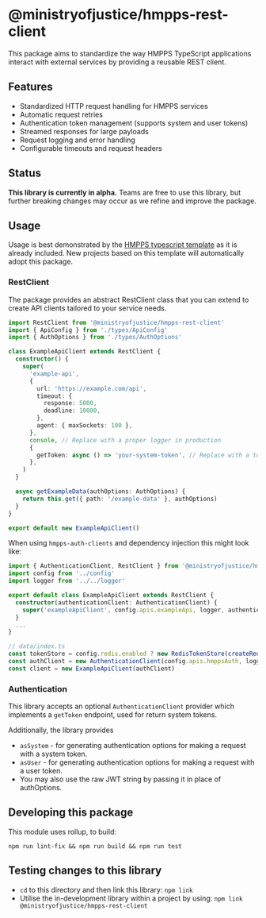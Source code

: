 # @ministryofjustice/hmpps-rest-client

This package aims to standardize the way HMPPS TypeScript applications interact with external services by providing a reusable REST client.

## Features

- Standardized HTTP request handling for HMPPS services
- Automatic request retries
- Authentication token management (supports system and user tokens)
- Streamed responses for large payloads
- Request logging and error handling
- Configurable timeouts and request headers

## Status

**This library is currently in alpha.**
Teams are free to use this library, but further breaking changes may occur as we refine and improve the package.

## Usage

Usage is best demonstrated by the [HMPPS typescript template](https://github.com/ministryofjustice/hmpps-template-typescript) as it is already included.
New projects based on this template will automatically adopt this package.

### RestClient

The package provides an abstract RestClient class that you can extend to create API clients tailored to your service needs.

```ts
import RestClient from '@ministryofjustice/hmpps-rest-client'
import { ApiConfig } from './types/ApiConfig'
import { AuthOptions } from './types/AuthOptions'

class ExampleApiClient extends RestClient {
  constructor() {
    super(
      'example-api',
      {
        url: 'https://example.com/api',
        timeout: {
          response: 5000,
          deadline: 10000,
        },
        agent: { maxSockets: 100 },
      },
      console, // Replace with a proper logger in production
      {
        getToken: async () => 'your-system-token', // Replace with a token management strategy
      },
    )
  }

  async getExampleData(authOptions: AuthOptions) {
    return this.get({ path: '/example-data' }, authOptions)
  }
}

export default new ExampleApiClient()
```

When using `hmpps-auth-clients` and dependency injection this might look like:

```ts
import { AuthenticationClient, RestClient } from '@ministryofjustice/hmpps-rest-client'
import config from '../config'
import logger from '../../logger'

export default class ExampleApiClient extends RestClient {
  constructor(authenticationClient: AuthenticationClient) {
    super('exampleApiClient', config.apis.exampleApi, logger, authenticationClient)
  }
  ...
}
```

```ts
// data/index.ts
const tokenStore = config.redis.enabled ? new RedisTokenStore(createRedisClient()) : new InMemoryTokenStore()
const authClient = new AuthenticationClient(config.apis.hmppsAuth, logger, tokenStore)
const client = new ExampleApiClient(authClient)
```

### Authentication

This library accepts an optional `AuthenticationClient` provider which implements
a `getToken` endpoint, used for return system tokens.

Additionally, the library provides

- `asSystem` - for generating authentication options for making a request with a system token.
- `asUser` - for generating authentication options for making a request with a user token.
- You may also use the raw JWT string by passing it in place of authOptions.

## Developing this package

This module uses rollup, to build:

`npm run lint-fix && npm run build && npm run test`

## Testing changes to this library

- `cd` to this directory and then link this library: `npm link`
- Utilise the in-development library within a project by using: `npm link @ministryofjustice/hmpps-rest-client`
